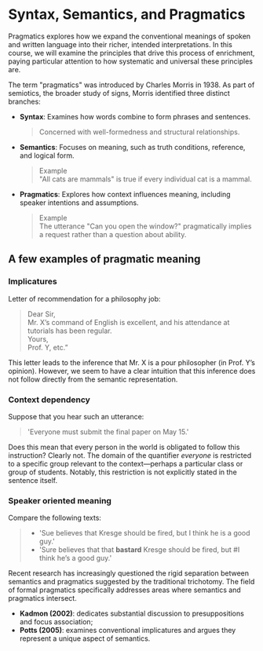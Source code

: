 # Syntax, Semantics, and Pragmatics

Pragmatics explores how we expand the conventional meanings of spoken and written language into their richer, intended interpretations. In this course, we will examine the principles that drive this process of enrichment, paying particular attention to how systematic and universal these principles are.

The term "pragmatics" was introduced by Charles Morris in 1938. As part of semiotics, the broader study of signs, Morris identified three distinct branches: 
- **Syntax**: Examines how words combine to form phrases and sentences.
  > Concerned with well-formedness and structural relationships.
- **Semantics**: Focuses on meaning, such as truth conditions, reference, and logical form.
  > Example <br>
  > "All cats are mammals" is true if every individual cat is a mammal. 
- **Pragmatics**: Explores how context influences meaning, including speaker intentions and assumptions.
  > Example <br>
  > The utterance "Can you open the window?" pragmatically implies a request rather than a question about ability.

## A few examples of pragmatic meaning

### Implicatures

Letter of recommendation for a philosophy job: 

> Dear Sir, <br>
> Mr. X’s command of English is excellent, and his attendance at tutorials has been regular. <br>
> Yours, <br>
> Prof. Y, etc.”

This letter leads to the inference that Mr. X is a pour philosopher (in Prof. Y’s opinion). However, we seem to have a clear intuition that this inference does not follow directly from the semantic representation.  

### Context dependency 

Suppose that you hear such an utterance: 

> 'Everyone must submit the final paper on May 15.'

Does this mean that every person in the world is obligated to follow this instruction? Clearly not. The domain of the quantifier *everyone* is restricted to a specific group relevant to the context—perhaps a particular class or group of students. Notably, this restriction is not explicitly stated in the sentence itself.

### Speaker oriented meaning 

Compare the following texts:

> - 'Sue believes that Kresge should be fired, but I think he is a good guy.'
> - 'Sure believes that that **bastard** Kresge should be fired, but #I think he’s a good guy.'





Recent research has increasingly questioned the rigid separation between semantics and pragmatics suggested by the traditional trichotomy. The field of formal pragmatics specifically addresses areas where semantics and pragmatics intersect.
- **Kadmon (2002)**: dedicates substantial discussion to presuppositions and focus association; 
- **Potts (2005)**: examines conventional implicatures and argues they represent a unique aspect of semantics.
